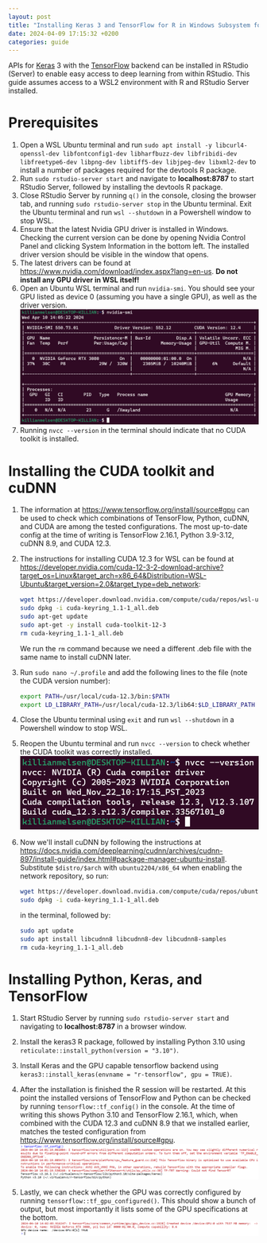```yaml
---
layout: post
title: "Installing Keras 3 and TensorFlow for R in Windows Subsystem for Linux"
date: 2024-04-09 17:15:32 +0200
categories: guide
---
```


APIs for [Keras](https://keras.posit.co/) 3 with the [TensorFlow](https://www.tensorflow.org/) backend can be installed in RStudio (Server) to enable easy access to deep learning from within RStudio. This guide assumes access to a WSL2 environment with R and RStudio Server installed.

# Prerequisites

1.  Open a WSL Ubuntu terminal and run `sudo apt install -y libcurl4-openssl-dev libfontconfig1-dev libharfbuzz-dev libfribidi-dev libfreetype6-dev libpng-dev libtiff5-dev libjpeg-dev libxml2-dev` to install a number of packages required for the devtools R package.
2.  Run `sudo rstudio-server start` and navigate to **localhost:8787** to start RStudio Server, followed by installing the devtools R package.
3.  Close RStudio Server by running `q()` in the console, closing the browser tab, and running `sudo rstudio-server stop` in the Ubuntu terminal. Exit the Ubuntu terminal and run `wsl --shutdown` in a Powershell window to stop WSL.
4.  Ensure that the latest Nvidia GPU driver is installed in Windows. Checking the current version can be done by opening Nvidia Control Panel and clicking System Information in the bottom left. The installed driver version should be visible in the window that opens.
5.  The latest drivers can be found at <https://www.nvidia.com/download/index.aspx?lang=en-us>. **Do not install any GPU driver in WSL itself!**
6.  Open an Ubuntu WSL terminal and run `nvidia-smi`. You should see your GPU listed as device 0 (assuming you have a single GPU), as well as the driver version. ![nvidia-smi](/assets/nvidia-smi.png)
7.  Running `nvcc --version` in the terminal should indicate that no CUDA toolkit is installed.

# Installing the CUDA toolkit and cuDNN

1. The information at <https://www.tensorflow.org/install/source#gpu> can be used to check which combinations of TensorFlow, Python, cuDNN, and CUDA are among the tested configurations. The most up-to-date config at the time of writing is TensorFlow 2.16.1, Python 3.9-3.12, cuDNN 8.9, and CUDA 12.3.

2. The instructions for installing CUDA 12.3 for WSL can be found at <https://developer.nvidia.com/cuda-12-3-2-download-archive?target_os=Linux&target_arch=x86_64&Distribution=WSL-Ubuntu&target_version=2.0&target_type=deb_network>:

    ```bash
    wget https://developer.download.nvidia.com/compute/cuda/repos/wsl-ubuntu/x86_64/cuda-keyring_1.1-1_all.deb
    sudo dpkg -i cuda-keyring_1.1-1_all.deb
    sudo apt-get update
    sudo apt-get -y install cuda-toolkit-12-3
    rm cuda-keyring_1.1-1_all.deb
    ```
    
    We run the `rm` command because we need a different .deb file with the same name to install cuDNN later.
    
3.  Run `sudo nano ~/.profile` and add the following lines to the file (note the CUDA version number):
    ```bash
    export PATH=/usr/local/cuda-12.3/bin:$PATH
    export LD_LIBRARY_PATH=/usr/local/cuda-12.3/lib64:$LD_LIBRARY_PATH
    ```
    
4.  Close the Ubuntu terminal using `exit` and run `wsl --shutdown` in a Powershell window to stop WSL.

5.  Reopen the Ubuntu terminal and run `nvcc --version` to check whether the CUDA toolkit was correctly installed. ![nvcc](/assets/nvcc.png)

6.  Now we'll install cuDNN by following the instructions at <https://docs.nvidia.com/deeplearning/cudnn/archives/cudnn-897/install-guide/index.html#package-manager-ubuntu-install>. Substitute `$distro/$arch` with `ubuntu2204/x86_64` when enabling the network repository, so run:
    ```bash
    wget https://developer.download.nvidia.com/compute/cuda/repos/ubuntu2204/x86_64/cuda-keyring_1.1-1_all.deb
    sudo dpkg -i cuda-keyring_1.1-1_all.deb
    ```
    
    in the terminal, followed by:
    
    ```bash
    sudo apt update
    sudo apt install libcudnn8 libcudnn8-dev libcudnn8-samples
    rm cuda-keyring_1.1-1_all.deb
    ```

# Installing Python, Keras, and TensorFlow

1.  Start RStudio Server by running `sudo rstudio-server start` and navigating to **localhost:8787** in a browser window.

2.  Install the keras3 R package, followed by installing Python 3.10 using `reticulate::install_python(version = "3.10")`.

3.  Install Keras and the GPU capable tensorflow backend using `keras3::install_keras(envname = "r-tensorflow", gpu = TRUE)`.

4.  After the installation is finished the R session will be restarted. At this point the installed versions of TensorFlow and Python can be checked by running `tensorflow::tf_config()` in the console. At the time of writing this shows Python 3.10 and TensorFlow 2.16.1, which, when combined with the CUDA 12.3 and cuDNN 8.9 that we installed earlier, matches the tested configuration from <https://www.tensorflow.org/install/source#gpu>. ![tf_config](/assets/tf_config.png)

5.  Lastly, we can check whether the GPU was correctly configured by running `tensorflow::tf_gpu_configured()`. This should show a bunch of output, but most importantly it lists some of the GPU specifications at the bottom. ![tf_gpu_config](/assets/tf_gpu_config.png)
